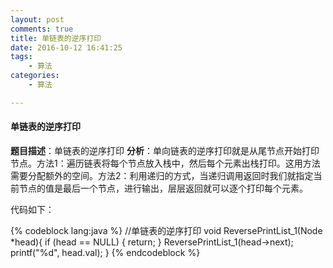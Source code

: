 ```yaml
---
layout: post
comments: true
title: 单链表的逆序打印
date: 2016-10-12 16:41:25
tags: 
    - 算法
categories:
    - 算法

---
```


#### 单链表的逆序打印

**题目描述**：单链表的逆序打印
**分析**：单向链表的逆序打印就是从尾节点开始打印节点。方法1：遍历链表将每个节点放入栈中，然后每个元素出栈打印。这用方法需要分配额外的空间。方法2：利用递归的方式，当递归调用返回时我们就指定当前节点的值是最后一个节点，进行输出，层层返回就可以逐个打印每个元素。

<!-- more -->

代码如下：

{% codeblock lang:java %}
    //单链表的逆序打印
    void ReversePrintList_1(Node *head){
        if (head == NULL) {
            return;
        }
        ReversePrintList_1(head->next);
        printf("%d", head.val);
    }
{% endcodeblock %}    
    
    

                        
                    
                    

